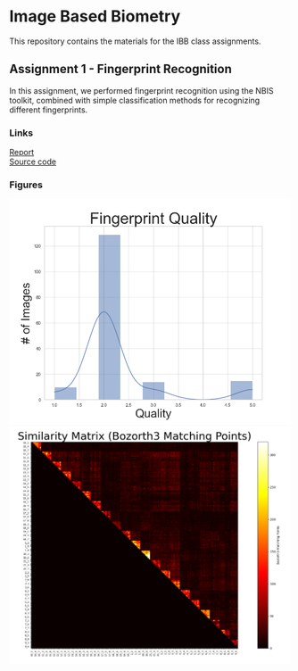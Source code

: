 # Image Based Biometry
This repository contains the materials for the IBB class assignments.

## Assignment 1 - Fingerprint Recognition
In this assignment, we performed fingerprint recognition using the NBIS toolkit, combined with simple classification methods for recognizing different fingerprints.

### Links
[Report](assignments/01_fingerprint_recognition/report.pdf) \
[Source code](assignments/01_fingerprint_recognition/solution.py)

### Figures
![Fingerprint quality](assignments/01_fingerprint_recognition/figures/fingerprint_quality.png)
![Similarity matrix](assignments/01_fingerprint_recognition/figures/plot_2_similarity_matrix.png)
